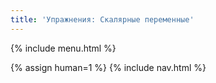 ```yaml
---
title: 'Упражнения: Скалярные переменные'
---
```


{% include menu.html %}

{% assign human=1 %}
{% include nav.html %}
